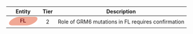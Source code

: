 |Entity|Tier|Description              |
|:----:|:----:|------------------------------|
|![FL](images/icons/FL_tier2.png) | 2 | Role of GRM6 mutations in FL requires confirmation|
